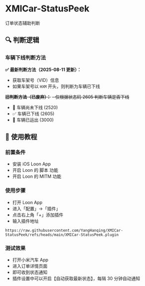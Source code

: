 # XMICar-StatusPeek

订单状态辅助判断

## 🔍 判断逻辑

### 车辆下线判断方法

**✅ 最新判断方法（2025-08-11 更新）：**

- 获取车架号（VID）信息
- 如果车架号以 `HXM` 开头，则判断为车辆已下线

~~**旧判断方法（已废弃）：**~~
~~- 仅根据状态码 2605 判断车辆是否下线~~

- 🚧 车辆尚未下线 (2520)
- ✅ 车辆已下线 (2605) 
- 🚚 车辆已运出 (3000)

## 🚀 使用教程

### 前置条件
- 安装 iOS Loon App
- 开启 Loon 的 脚本 功能
- 开启 Loon 的 MITM 功能

### 使用步骤

- 打开 Loon App
- 进入「配置」→「插件」
- 点击右上角「+」添加插件
- 输入插件地址
```
https://raw.githubusercontent.com/YangHanqing/XMICar-StatusPeek/refs/heads/main/XMICar-StatusPeek.plugin
```

### 测试效果

- 打开小米汽车 App
- 进入订单详情页面
- 即可收到状态通知
- 插件设置中可以开启【自动获取最新状态】，每隔 30 分钟自动通知
